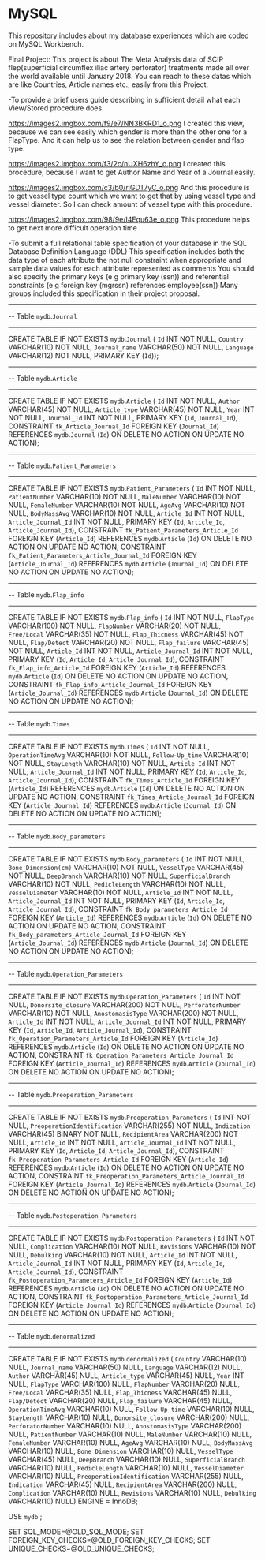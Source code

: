 # MySQL
This repository includes about my database experiences which are coded on MySQL Workbench.

Final Project:
This project is about The Meta Analysis data of SCIP flep(superficial circumflex iliac artery perforator) treatments made all over the world available until January 2018. You can reach to these datas which are like Countries, Article names etc., easily from this Project.

-To provide a brief users guide describing in sufficient detail what each View/Stored procedure does.

https://images2.imgbox.com/f9/e7/NN3BKRD1_o.png
I created this view, because we can see easily which gender is more than the other one for a FlapType. And it can help us to see the relation between gender and flap type.

https://images2.imgbox.com/f3/2c/nUXH6zhY_o.png
I created this procedure, because I want to get Author Name and Year of a Journal easily.

https://images2.imgbox.com/c3/b0/riGDT7yC_o.png
And this procedure is to get vessel type count which we want to get that by using vessel type and vessel diameter. So I can check amount of vessel type with this procedure.

https://images2.imgbox.com/98/9e/I4Equ63e_o.png
This procedure helps to get next more difficult operation time

-To submit a full relational table specification of your database in the SQL Database Definition Language (DDL) This specification includes both the data type of each attribute the not null constraint when appropriate and sample data values for each attribute represented as comments You should also specify the primary keys (e g primary key (ssn)) and referential constraints (e g foreign key (mgrssn) references employee(ssn)) Many groups included this specification in their project proposal. 

-- -----------------------------------------------------
-- Table `mydb`.`Journal`
-- -----------------------------------------------------
CREATE TABLE IF NOT EXISTS `mydb`.`Journal` (
  `Id` INT NOT NULL,
  `Country` VARCHAR(10) NOT NULL,
  `Journal_name` VARCHAR(50) NOT NULL,
  `Language` VARCHAR(12) NOT NULL,
  PRIMARY KEY (`Id`));

-- -----------------------------------------------------
-- Table `mydb`.`Article`
-- -----------------------------------------------------
CREATE TABLE IF NOT EXISTS `mydb`.`Article` (
  `Id` INT NOT NULL,
  `Author` VARCHAR(45) NOT NULL,
  `Article_type` VARCHAR(45) NOT NULL,
  `Year` INT NOT NULL,
  `Journal_Id` INT NOT NULL,
  PRIMARY KEY (`Id`, `Journal_Id`),
  CONSTRAINT `fk_Article_Journal_Id`
    FOREIGN KEY (`Journal_Id`)
    REFERENCES `mydb`.`Journal` (`Id`)
    ON DELETE NO ACTION
    ON UPDATE NO ACTION);

-- -----------------------------------------------------
-- Table `mydb`.`Patient_Parameters`
-- -----------------------------------------------------
CREATE TABLE IF NOT EXISTS `mydb`.`Patient_Parameters` (
  `Id` INT NOT NULL,
  `PatientNumber` VARCHAR(10) NOT NULL,
  `MaleNumber` VARCHAR(10) NOT NULL,
  `FemaleNumber` VARCHAR(10) NOT NULL,
  `AgeAvg` VARCHAR(10) NOT NULL,
  `BodyMassAvg` VARCHAR(10) NOT NULL,
  `Article_Id` INT NOT NULL,
  `Article_Journal_Id` INT NOT NULL,
  PRIMARY KEY (`Id`, `Article_Id`, `Article_Journal_Id`),
  CONSTRAINT `fk_Patient_Parameters_Article_Id`
    FOREIGN KEY (`Article_Id`)
    REFERENCES `mydb`.`Article` (`Id`)
    ON DELETE NO ACTION
    ON UPDATE NO ACTION,
  CONSTRAINT `fk_Patient_Parameters_Article_Journal_Id`
    FOREIGN KEY (`Article_Journal_Id`)
    REFERENCES `mydb`.`Article` (`Journal_Id`)
    ON DELETE NO ACTION
    ON UPDATE NO ACTION);

-- -----------------------------------------------------
-- Table `mydb`.`Flap_info`
-- -----------------------------------------------------
CREATE TABLE IF NOT EXISTS `mydb`.`Flap_info` (
  `Id` INT NOT NULL,
  `FlapType` VARCHAR(100) NOT NULL,
  `FlapNumber` VARCHAR(20) NOT NULL,
  `Free/Local` VARCHAR(35) NOT NULL,
  `Flap_Thicness` VARCHAR(45) NOT NULL,
  `Flap/Detect` VARCHAR(20) NOT NULL,
  `Flap_failure` VARCHAR(45) NOT NULL,
  `Article_Id` INT NOT NULL,
  `Article_Journal_Id` INT NOT NULL,
  PRIMARY KEY (`Id`, `Article_Id`, `Article_Journal_Id`),
  CONSTRAINT `fk_Flap_info_Article_Id`
    FOREIGN KEY (`Article_Id`)
    REFERENCES `mydb`.`Article` (`Id`)
    ON DELETE NO ACTION
    ON UPDATE NO ACTION,
  CONSTRAINT `fk_Flap_info_Article_Journal_Id`
    FOREIGN KEY (`Article_Journal_Id`)
    REFERENCES `mydb`.`Article` (`Journal_Id`)
    ON DELETE NO ACTION
    ON UPDATE NO ACTION);

-- -----------------------------------------------------
-- Table `mydb`.`Times`
-- -----------------------------------------------------
CREATE TABLE IF NOT EXISTS `mydb`.`Times` (
  `Id` INT NOT NULL,
  `OperationTimeAvg` VARCHAR(10) NOT NULL,
  `Follow-Up_time` VARCHAR(10) NOT NULL,
  `StayLength` VARCHAR(10) NOT NULL,
  `Article_Id` INT NOT NULL,
  `Article_Journal_Id` INT NOT NULL,
  PRIMARY KEY (`Id`, `Article_Id`, `Article_Journal_Id`),
  CONSTRAINT `fk_Times_Article_Id`
    FOREIGN KEY (`Article_Id`)
    REFERENCES `mydb`.`Article` (`Id`)
    ON DELETE NO ACTION
    ON UPDATE NO ACTION,
  CONSTRAINT `fk_Times_Article_Journal_Id`
    FOREIGN KEY (`Article_Journal_Id`)
    REFERENCES `mydb`.`Article` (`Journal_Id`)
    ON DELETE NO ACTION
    ON UPDATE NO ACTION);


-- -----------------------------------------------------
-- Table `mydb`.`Body_parameters`
-- -----------------------------------------------------
CREATE TABLE IF NOT EXISTS `mydb`.`Body_parameters` (
  `Id` INT NOT NULL,
  `Bone_Dimension(cm)` VARCHAR(10) NOT NULL,
  `VesselType` VARCHAR(45) NOT NULL,
  `DeepBranch` VARCHAR(10) NOT NULL,
  `SuperficialBranch` VARCHAR(10) NOT NULL,
  `PedicleLength` VARCHAR(10) NOT NULL,
  `VesselDiameter` VARCHAR(10) NOT NULL,
  `Article_Id` INT NOT NULL,
  `Article_Journal_Id` INT NOT NULL,
  PRIMARY KEY (`Id`, `Article_Id`, `Article_Journal_Id`),
  CONSTRAINT `fk_Body_parameters_Article_Id`
    FOREIGN KEY (`Article_Id`)
    REFERENCES `mydb`.`Article` (`Id`)
    ON DELETE NO ACTION
    ON UPDATE NO ACTION,
  CONSTRAINT `fk_Body_parameters_Article_Journal_Id`
    FOREIGN KEY (`Article_Journal_Id`)
    REFERENCES `mydb`.`Article` (`Journal_Id`)
    ON DELETE NO ACTION
    ON UPDATE NO ACTION);

-- -----------------------------------------------------
-- Table `mydb`.`Operation_Parameters`
-- -----------------------------------------------------
CREATE TABLE IF NOT EXISTS `mydb`.`Operation_Parameters` (
  `Id` INT NOT NULL,
  `Donorsite_closure` VARCHAR(200) NOT NULL,
  `PerforatorNumber` VARCHAR(10) NOT NULL,
  `AnostomasisType` VARCHAR(200) NOT NULL,
  `Article_Id` INT NOT NULL,
  `Article_Journal_Id` INT NOT NULL,
  PRIMARY KEY (`Id`, `Article_Id`, `Article_Journal_Id`),
  CONSTRAINT `fk_Operation_Parameters_Article_Id`
    FOREIGN KEY (`Article_Id`)
    REFERENCES `mydb`.`Article` (`Id`)
    ON DELETE NO ACTION
    ON UPDATE NO ACTION,
  CONSTRAINT `fk_Operation_Parameters_Article_Journal_Id`
    FOREIGN KEY (`Article_Journal_Id`)
    REFERENCES `mydb`.`Article` (`Journal_Id`)
    ON DELETE NO ACTION
    ON UPDATE NO ACTION);


-- -----------------------------------------------------
-- Table `mydb`.`Preoperation_Parameters`
-- -----------------------------------------------------
CREATE TABLE IF NOT EXISTS `mydb`.`Preoperation_Parameters` (
  `Id` INT NOT NULL,
  `PreoperationIdentification` VARCHAR(255) NOT NULL,
  `Indication` VARCHAR(45) BINARY NOT NULL,
  `RecipientArea` VARCHAR(200) NOT NULL,
  `Article_Id` INT NOT NULL,
  `Article_Journal_Id` INT NOT NULL,
  PRIMARY KEY (`Id`, `Article_Id`, `Article_Journal_Id`),
  CONSTRAINT `fk_Preoperation_Parameters_Article_Id`
    FOREIGN KEY (`Article_Id`)
    REFERENCES `mydb`.`Article` (`Id`)
    ON DELETE NO ACTION
    ON UPDATE NO ACTION,
  CONSTRAINT `fk_Preoperation_Parameters_Article_Journal_Id`
    FOREIGN KEY (`Article_Journal_Id`)
    REFERENCES `mydb`.`Article` (`Journal_Id`)
    ON DELETE NO ACTION
    ON UPDATE NO ACTION);


-- -----------------------------------------------------
-- Table `mydb`.`Postoperation_Parameters`
-- -----------------------------------------------------
CREATE TABLE IF NOT EXISTS `mydb`.`Postoperation_Parameters` (
  `Id` INT NOT NULL,
  `Complication` VARCHAR(10) NOT NULL,
  `Revisions` VARCHAR(10) NOT NULL,
  `Debulking` VARCHAR(10) NOT NULL,
  `Article_Id` INT NOT NULL,
  `Article_Journal_Id` INT NOT NULL,
  PRIMARY KEY (`Id`, `Article_Id`, `Article_Journal_Id`),
  CONSTRAINT `fk_Postoperation_Parameters_Article_Id`
    FOREIGN KEY (`Article_Id`)
    REFERENCES `mydb`.`Article` (`Id`)
    ON DELETE NO ACTION
    ON UPDATE NO ACTION,
  CONSTRAINT `fk_Postoperation_Parameters_Article_Journal_Id`
    FOREIGN KEY (`Article_Journal_Id`)
    REFERENCES `mydb`.`Article` (`Journal_Id`)
    ON DELETE NO ACTION
    ON UPDATE NO ACTION);

-- -----------------------------------------------------
-- Table `mydb`.`denormalized`
-- -----------------------------------------------------
CREATE TABLE IF NOT EXISTS `mydb`.`denormalized` (
  `Country` VARCHAR(10) NULL,
  `Journal_name` VARCHAR(50) NULL,
  `Language` VARCHAR(12) NULL,
  `Author` VARCHAR(45) NULL,
  `Article_type` VARCHAR(45) NULL,
  `Year` INT NULL,
  `FlapType` VARCHAR(100) NULL,
  `FlapNumber` VARCHAR(20) NULL,
  `Free/Local` VARCHAR(35) NULL,
  `Flap_Thicness` VARCHAR(45) NULL,
  `Flap/Detect` VARCHAR(20) NULL,
  `Flap_failure` VARCHAR(45) NULL,
  `OperationTimeAvg` VARCHAR(10) NULL,
  `Follow-Up_time` VARCHAR(10) NULL,
  `StayLength` VARCHAR(10) NULL,
  `Donorsite_closure` VARCHAR(200) NULL,
  `PerforatorNumber` VARCHAR(10) NULL,
  `AnostomasisType` VARCHAR(200) NULL,
  `PatientNumber` VARCHAR(10) NULL,
  `MaleNumber` VARCHAR(10) NULL,
  `FemaleNumber` VARCHAR(10) NULL,
  `AgeAvg` VARCHAR(10) NULL,
  `BodyMassAvg` VARCHAR(10) NULL,
  `Bone_Dimension` VARCHAR(10) NULL,
  `VesselType` VARCHAR(45) NULL,
  `DeepBranch` VARCHAR(10) NULL,
  `SuperficialBranch` VARCHAR(10) NULL,
  `PedicleLength` VARCHAR(10) NULL,
  `VesselDiameter` VARCHAR(10) NULL,
  `PreoperationIdentification` VARCHAR(255) NULL,
  `Indication` VARCHAR(45) NULL,
  `RecipientArea` VARCHAR(200) NULL,
  `Complication` VARCHAR(10) NULL,
  `Revisions` VARCHAR(10) NULL,
  `Debulking` VARCHAR(10) NULL)
ENGINE = InnoDB;

USE `mydb` ;

SET SQL_MODE=@OLD_SQL_MODE;
SET FOREIGN_KEY_CHECKS=@OLD_FOREIGN_KEY_CHECKS;
SET UNIQUE_CHECKS=@OLD_UNIQUE_CHECKS;

